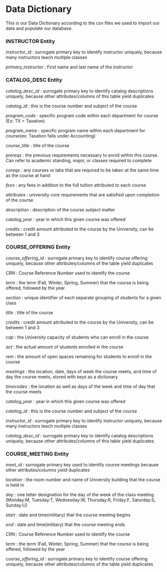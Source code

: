 # **Data Dictionary**

This is our Data Dictionary according to the csv files we used to import our data and populate our database.

### **INSTRUCTOR Entity**

*instructor_id* : surrogate primary key to identify instructor uniquely, because many instructors teach multiple classes

*primary_instructor* : First name and last name of the instructor

### **CATALOG_DESC Entity**

*catalog_desc_id* : surrogate primary key to identify catalog descriptions uniquely, because other attributes/columns of this table yield duplicates

*catalog_id* : this is the course number and subject of the course

*program_code* : specific program code within each department for course (Ex: TX = Taxation)

*program_name* : specific program name within each department for course(ex: Taxation falls under Accounting)

*course_title* : title of the course

*prereqs* : the previous requirements necessary to enroll within this course. Can refer to academic standing, major, or classes required to complete

*coreqs* : any courses or labs that are required to be taken at the same time as the course at hand

*fees* : any fees in addition to the full tuition attributed to each course

*attributes* : university core requirements that are satisfied upon completion of the course

*description* : description of the course subject matter

*catalog_year* : year in which this given course was offered

*credits* : credit amount attributed to the course by the University, can be between 1 and 3

### **COURSE_OFFERING Entity**

*course_offering_id* : surrogate primary key to identify course offering uniquely, because other attributes/columns of the table yield duplicates

*CRN* : Course Reference Number used to identify the course

*term* : the term (Fall, Winter, Spring, Summer) that the course is being offered, followed by the year

*section* : unique identifier of each separate grouping of students for a given class

*title* : title of the course

*credits* : credit amount attributed to the course by the University, can be between 1 and 3

*cap* : the University capacity of students who can enroll in the course

*act* : the actual amount of students enrolled in the course

*rem* : the amount of open spaces remaining for students to enroll in the course

*meetings* : the location, date, days of week the course meets, and time of day the course meets, stored with keys as a dictionary

*timecodes* : the location as well as days of the week and time of day that the course meets

*catalog_year* : year in which this given course was offered

*catalog_id* : this is the course number and subject of the course

*instructor_id* : surrogate primary key to identify instructor uniquely, because many instructors teach multiple classes

*catalog_desc_id* : surrogate primary key to identify catalog descriptions uniquely, because other attributes/columns of this table yield duplicates

### COURSE_MEETING Entity

*meet_id* : surrogate primary key used to identify course meetings because other attributes/columns yield duplicates

*location* : the room number and name of University building that the course is held in

*day* : one letter designation for the day of the week of the class meeting 
[Monday:M, Tuesday:T, Wednesday:W, Thursday:R, Friday:F, Saturday:S, Sunday:U]

*start* : date and time(military) that the course meeting begins

*end* : date and time(military) that the course meeting ends

*CRN* : Course Reference Number used to identify the course

*term* : the term (Fall, Winter, Spring, Summer) that the course is being offered, followed by the year

*course_offering_id* : surrogate primary key to identify course offering uniquely, because other attributes/columns of the table yield duplicates
